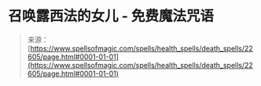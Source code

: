 <!--yml

category: 未分类

date: 2024-06-12 19:07:00

-->

# 召唤露西法的女儿 - 免费魔法咒语

> 来源：[https://www.spellsofmagic.com/spells/health_spells/death_spells/22605/page.html#0001-01-01](https://www.spellsofmagic.com/spells/health_spells/death_spells/22605/page.html#0001-01-01)

